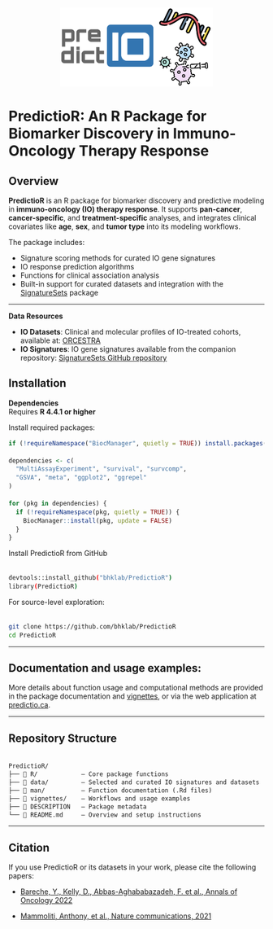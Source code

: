 <p align="center">
  <img width="300" src="vignettes/SignatureSets_Logo.jpg">
</p>


# PredictioR: An R Package for Biomarker Discovery in Immuno-Oncology Therapy Response

## Overview

**PredictioR** is an R package for biomarker discovery and predictive modeling in **immuno-oncology (IO) therapy response**. It supports **pan-cancer**, **cancer-specific**, and **treatment-specific** analyses, and integrates clinical covariates like **age**, **sex**, and **tumor type** into its modeling workflows.

The package includes:
- Signature scoring methods for curated IO gene signatures  
- IO response prediction algorithms  
- Functions for clinical association analysis  
- Built-in support for curated datasets and integration with the [SignatureSets](https://github.com/bhklab/SignatureSets) package

---

**Data Resources**
- **IO Datasets**: Clinical and molecular profiles of IO-treated cohorts, available at: [ORCESTRA](https://www.orcestra.ca/clinical_icb)  
- **IO Signatures**: IO gene signatures available from the companion repository: [SignatureSets GitHub repository](https://github.com/bhklab/SignatureSets)


## Installation
                                                                 
**Dependencies**  
Requires **R 4.4.1 or higher**

Install required packages:

```r
if (!requireNamespace("BiocManager", quietly = TRUE)) install.packages("BiocManager")

dependencies <- c(
  "MultiAssayExperiment", "survival", "survcomp",
  "GSVA", "meta", "ggplot2", "ggrepel"
)

for (pkg in dependencies) {
  if (!requireNamespace(pkg, quietly = TRUE)) {
    BiocManager::install(pkg, update = FALSE)
  }
}

```

Install PredictioR from GitHub

``` bash

devtools::install_github("bhklab/PredictioR")
library(PredictioR) 

```

For source-level exploration:

``` bash

git clone https://github.com/bhklab/PredictioR
cd PredictioR

```
---

## Documentation and usage examples:

More details about function usage and computational methods are provided in the package documentation and [vignettes](https://github.com/bhklab/PredictioR/blob/main/vignettes/PredictioR.Rmd), or via the web application at [predictio.ca](https://predictio.ca/).

---

## Repository Structure

```plaintext

PredictioR/
├── 📁 R/            – Core package functions
├── 📁 data/         – Selected and curated IO signatures and datasets
├── 📁 man/          – Function documentation (.Rd files)
├── 📁 vignettes/    – Workflows and usage examples
├── 📄 DESCRIPTION   – Package metadata
└── 📄 README.md     – Overview and setup instructions

```
---

## Citation
                                                                  
If you use PredictioR or its datasets in your work, please cite the following papers:                                                                  
- [Bareche, Y., Kelly, D., Abbas-Aghababazadeh, F. et al., Annals of Oncology 2022](https://pubmed.ncbi.nlm.nih.gov/36055464/)
                                                                      
- [Mammoliti, Anthony, et al., Nature communications, 2021](https://pubmed.ncbi.nlm.nih.gov/34608132/)

